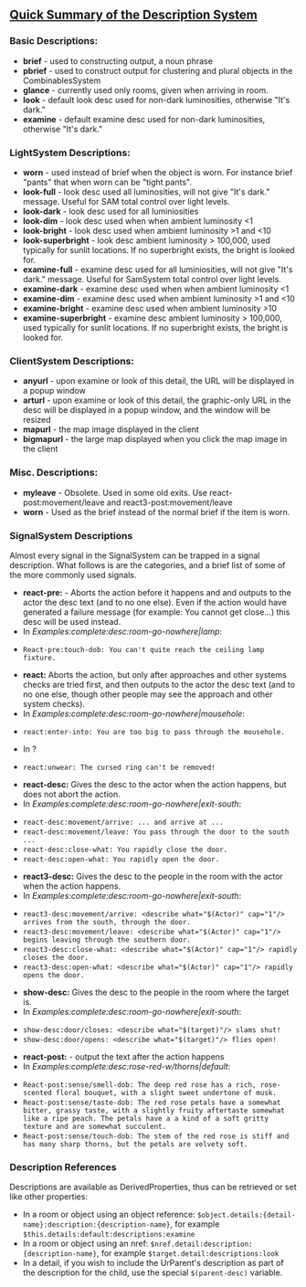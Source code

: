## [Quick Summary of the Description System](QuickSummaryDescriptionSystem)

### Basic Descriptions:

* **brief** - used to constructing output, a noun phrase 
* **pbrief** - used to construct output for clustering and plural objects in the CombinablesSystem 
* **glance** - currently used only rooms, given when arriving in room. 
* **look** - default look desc used for non-dark luminosities, otherwise \"It\'s dark.\" 
* **examine** - default examine desc used for non-dark luminosities, otherwise \"It\'s dark.\"

### LightSystem Descriptions:

* **worn** - used instead of brief when the object is worn. For instance brief \"pants\" that when worn can be \"tight pants\". 
* **look-full** - look desc used all luminosities, will not give \"It\'s dark.\" message. Useful for SAM total control over light levels. 
* **look-dark** - look desc used for all luminiosities 
* **look-dim** - look desc used when when ambient luminosity \<1 
* **look-bright** - look desc used when ambient luminosity \>1 and \<10 
* **look-superbright** - look desc ambient luminosity \> 100,000, used typically for sunlit locations. If no superbright exists, the bright is looked for. 
* **examine-full** - examine desc used for all luminiosities, will not give \"It\'s dark.\" message. Useful for SamSystem total control over light levels. 
* **examine-dark** - examine desc used when when ambient luminosity \<1 
* **examine-dim** - examine desc used when ambient luminosity \>1 and \<10 
* **examine-bright** - examine desc used when ambient luminosity \>10 
* **examine-superbright** - examine desc ambient luminosity \> 100,000, used typically for sunlit locations. If no superbright exists, the bright is looked for.

### ClientSystem Descriptions:

* **anyurl** - upon examine or look of this detail, the URL will be displayed in a popup window 
* **arturl** - upon examine or look of this detail, the graphic-only URL in the desc will be displayed in a popup window, and the window will be resized 
* **mapurl** - the map image displayed in the client 
* **bigmapurl** - the large map displayed when you click the map image in the client

### Misc. Descriptions:

* **myleave** - Obsolete. Used in some old exits. Use react-post:movement/leave and react3-post:movement/leave 
* **worn** - Used as the brief instead of the normal brief if the item is worn.

### SignalSystem Descriptions

Almost every signal in the SignalSystem can be trapped in a signal
description. What follows is are the categories, and a brief list of
some of the more commonly used signals.

* **react-pre:** - Aborts the action before it happens and and outputs to the actor the desc text (and to no one else). Even if the action would have generated a failure message (for example: You cannot get close\...) this desc will be used instead. 
* In *Examples:complete:desc:room-go-nowhere\|lamp*:
-   `React-pre:touch-dob: You can't quite reach the ceiling lamp fixture.`

* **react:** Aborts the action, but only after approaches and other systems checks are tried first, and then outputs to the actor the desc text (and to no one else, though other people may see the approach and other system checks). 
* In *Examples:complete:desc:room-go-nowhere\|mousehole*:
-   `react:enter-into: You are too big to pass through the mousehole.` 

* In ?
-   `react:unwear: The cursed ring can't be removed!`

* **react-desc:** Gives the desc to the actor when the action happens, but does not abort the action. 
* In *Examples:complete:desc:room-go-nowhere\|exit-south*:
-   `react-desc:movement/arrive: ... and arrive at ...`
-   `react-desc:movement/leave: You pass through the door to the south ...`
-   `react-desc:close-what: You rapidly close the door.`
-   `react-desc:open-what: You rapidly open the door.`

* **react3-desc:** Gives the desc to the people in the room with the actor when the action happens. 
* In *Examples:complete:desc:room-go-nowhere\|exit-south*:
-   `react3-desc:movement/arrive: <describe what="$(Actor)" cap="1"/> arrives from the south, through the door.`
-   `react3-desc:movement/leave: <describe what="$(Actor)" cap="1"/> begins leaving through the southern door.`
-   `react3-desc:close-what: <describe what="$(Actor)" cap="1"/> rapidly closes the door.`
-   `react3-desc:open-what: <describe what="$(Actor)" cap="1"/> rapidly opens the door.`

* **show-desc:** Gives the desc to the people in the room where the target is. 
* In *Examples:complete:desc:room-go-nowhere\|exit-south*:
-   `show-desc:door/closes: <describe what="$(target)"/> slams shut!`
-   `show-desc:door/opens: <describe what="$(target)"/> flies open!`

* **react-post:** - output the text after the action happens 
* In *Examples:complete:desc:rose-red-w/thorns\|default*:
-   `React-post:sense/smell-dob: The deep red rose has a rich, rose-scented floral bouquet, with a slight sweet undertone of musk.`
-   `React-post:sense/taste-dob: The red rose petals have a somewhat bitter, grassy taste, with a slightly fruity aftertaste somewhat like a ripe peach. The petals have a a kind of a soft gritty texture and are somewhat succulent.`
-   `React-post:sense/touch-dob: The stem of the red rose is stiff and has many sharp thorns, but the petals are velvety soft.`

### Description References

Descriptions are available as DerivedProperties, thus can be retrieved or set like other properties: 
* In a room or object using an object reference: `$object.details:{detail-name}:description:{description-name}`, for example `$this.details:default:descriptions:examine` 
* In a room or object using an nref: `$nref.detail:description:{description-name}`, for example `$target.detail:descriptions:look` 
* In a detail, if you wish to include the UrParent\'s description as part of the description for the child, use the special `$(parent-desc)` variable.
